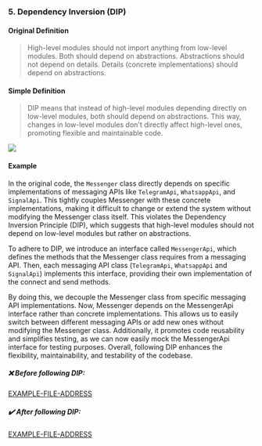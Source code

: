 ### 5. Dependency Inversion (DIP)

#### Original Definition

> High-level modules should not import anything from low-level modules. Both should depend on abstractions. Abstractions should not depend on details. Details (concrete implementations) should depend on abstractions.

#### Simple Definition

> DIP means that instead of high-level modules depending directly on low-level modules, both should depend on abstractions. This way, changes in low-level modules don't directly affect high-level ones, promoting flexible and maintainable code.

<img src="https://user-images.githubusercontent.com/37804060/153056344-b32c3e4c-8dce-498c-8243-2aed646762f1.jpg"/>

#### Example

In the original code, the `Messenger` class directly depends on specific implementations of messaging APIs like `TelegramApi`, `WhatsappApi`, and `SignalApi`. This tightly couples Messenger with these concrete implementations, making it difficult to change or extend the system without modifying the Messenger class itself. This violates the Dependency Inversion Principle (DIP), which suggests that high-level modules should not depend on low-level modules but rather on abstractions.

To adhere to DIP, we introduce an interface called `MessengerApi`, which defines the methods that the Messenger class requires from a messaging API. Then, each messaging API class (`TelegramApi`, `WhatsappApi` and `SignalApi`) implements this interface, providing their own implementation of the connect and send methods.

By doing this, we decouple the Messenger class from specific messaging API implementations. Now, Messenger depends on the MessengerApi interface rather than concrete implementations. This allows us to easily switch between different messaging APIs or add new ones without modifying the Messenger class. Additionally, it promotes code reusability and simplifies testing, as we can now easily mock the MessengerApi interface for testing purposes. Overall, following DIP enhances the flexibility, maintainability, and testability of the codebase.

##### ❌ Before following DIP:

[EXAMPLE-FILE-ADDRESS](/Examples/SOLID/-DependencyInversion.ts)

##### ✔️ After following DIP:

[EXAMPLE-FILE-ADDRESS](/Examples/SOLID/+DependencyInversion.ts)
